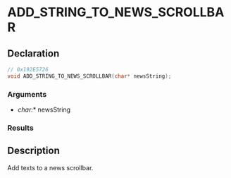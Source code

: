 # ADD_STRING_TO_NEWS_SCROLLBAR

## Declaration
```cpp
// 0x192E5726
void ADD_STRING_TO_NEWS_SCROLLBAR(char* newsString);
```

### Arguments
- **char*:** newsString

### Results

## Description
Add texts to a news scrollbar.